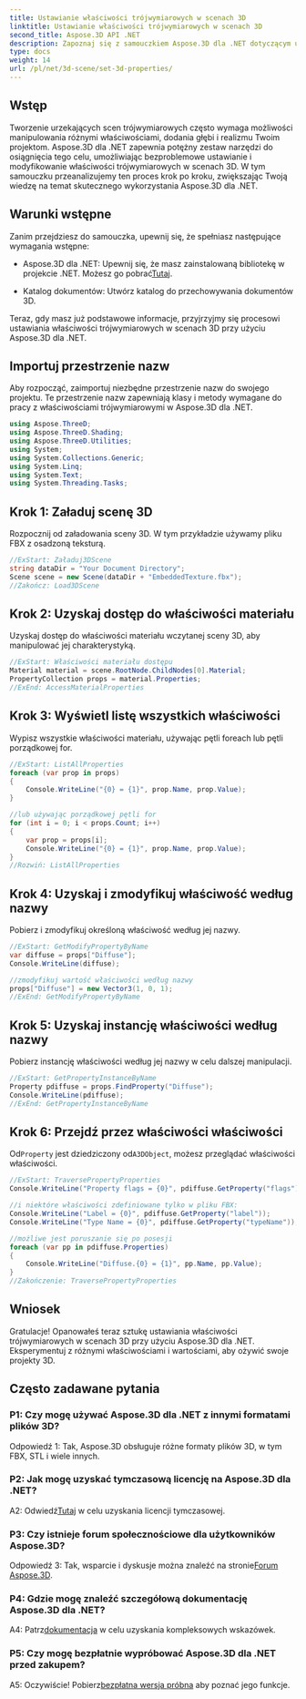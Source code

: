 ```yaml
---
title: Ustawianie właściwości trójwymiarowych w scenach 3D
linktitle: Ustawianie właściwości trójwymiarowych w scenach 3D
second_title: Aspose.3D API .NET
description: Zapoznaj się z samouczkiem Aspose.3D dla .NET dotyczącym ustawiania właściwości 3D. Ucz się krok po kroku z przykładami kodu. Podnieś swoje umiejętności manipulowania scenami 3D.
type: docs
weight: 14
url: /pl/net/3d-scene/set-3d-properties/
---
```

## Wstęp

Tworzenie urzekających scen trójwymiarowych często wymaga możliwości manipulowania różnymi właściwościami, dodania głębi i realizmu Twoim projektom. Aspose.3D dla .NET zapewnia potężny zestaw narzędzi do osiągnięcia tego celu, umożliwiając bezproblemowe ustawianie i modyfikowanie właściwości trójwymiarowych w scenach 3D. W tym samouczku przeanalizujemy ten proces krok po kroku, zwiększając Twoją wiedzę na temat skutecznego wykorzystania Aspose.3D dla .NET.

## Warunki wstępne

Zanim przejdziesz do samouczka, upewnij się, że spełniasz następujące wymagania wstępne:

-  Aspose.3D dla .NET: Upewnij się, że masz zainstalowaną bibliotekę w projekcie .NET. Możesz go pobrać[Tutaj](https://releases.aspose.com/3d/net/).

- Katalog dokumentów: Utwórz katalog do przechowywania dokumentów 3D.

Teraz, gdy masz już podstawowe informacje, przyjrzyjmy się procesowi ustawiania właściwości trójwymiarowych w scenach 3D przy użyciu Aspose.3D dla .NET.

## Importuj przestrzenie nazw

Aby rozpocząć, zaimportuj niezbędne przestrzenie nazw do swojego projektu. Te przestrzenie nazw zapewniają klasy i metody wymagane do pracy z właściwościami trójwymiarowymi w Aspose.3D dla .NET.

```csharp
using Aspose.ThreeD;
using Aspose.ThreeD.Shading;
using Aspose.ThreeD.Utilities;
using System;
using System.Collections.Generic;
using System.Linq;
using System.Text;
using System.Threading.Tasks;
```

## Krok 1: Załaduj scenę 3D

Rozpocznij od załadowania sceny 3D. W tym przykładzie używamy pliku FBX z osadzoną teksturą.

```csharp
//ExStart: Załaduj3DScene
string dataDir = "Your Document Directory";
Scene scene = new Scene(dataDir + "EmbeddedTexture.fbx");
//Zakończ: Load3DScene
```

## Krok 2: Uzyskaj dostęp do właściwości materiału

Uzyskaj dostęp do właściwości materiału wczytanej sceny 3D, aby manipulować jej charakterystyką.

```csharp
//ExStart: Właściwości materiału dostępu
Material material = scene.RootNode.ChildNodes[0].Material;
PropertyCollection props = material.Properties;
//ExEnd: AccessMaterialProperties
```

## Krok 3: Wyświetl listę wszystkich właściwości

Wypisz wszystkie właściwości materiału, używając pętli foreach lub pętli porządkowej for.

```csharp
//ExStart: ListAllProperties
foreach (var prop in props)
{
    Console.WriteLine("{0} = {1}", prop.Name, prop.Value);
}

//lub używając porządkowej pętli for
for (int i = 0; i < props.Count; i++)
{
    var prop = props[i];
    Console.WriteLine("{0} = {1}", prop.Name, prop.Value);
}
//Rozwiń: ListAllProperties
```

## Krok 4: Uzyskaj i zmodyfikuj właściwość według nazwy

Pobierz i zmodyfikuj określoną właściwość według jej nazwy.

```csharp
//ExStart: GetModifyPropertyByName
var diffuse = props["Diffuse"];
Console.WriteLine(diffuse);

//zmodyfikuj wartość właściwości według nazwy
props["Diffuse"] = new Vector3(1, 0, 1);
//ExEnd: GetModifyPropertyByName
```

## Krok 5: Uzyskaj instancję właściwości według nazwy

Pobierz instancję właściwości według jej nazwy w celu dalszej manipulacji.

```csharp
//ExStart: GetPropertyInstanceByName
Property pdiffuse = props.FindProperty("Diffuse");
Console.WriteLine(pdiffuse);
//ExEnd: GetPropertyInstanceByName
```

## Krok 6: Przejdź przez właściwości właściwości

 Od`Property` jest dziedziczony od`A3DObject`, możesz przeglądać właściwości właściwości.

```csharp
//ExStart: TraversePropertyProperties
Console.WriteLine("Property flags = {0}", pdiffuse.GetProperty("flags"));

//i niektóre właściwości zdefiniowane tylko w pliku FBX:
Console.WriteLine("Label = {0}", pdiffuse.GetProperty("label"));
Console.WriteLine("Type Name = {0}", pdiffuse.GetProperty("typeName"));

//możliwe jest poruszanie się po posesji
foreach (var pp in pdiffuse.Properties)
{
    Console.WriteLine("Diffuse.{0} = {1}", pp.Name, pp.Value);
}
//Zakończenie: TraversePropertyProperties
```

## Wniosek

Gratulacje! Opanowałeś teraz sztukę ustawiania właściwości trójwymiarowych w scenach 3D przy użyciu Aspose.3D dla .NET. Eksperymentuj z różnymi właściwościami i wartościami, aby ożywić swoje projekty 3D.

## Często zadawane pytania

### P1: Czy mogę używać Aspose.3D dla .NET z innymi formatami plików 3D?

Odpowiedź 1: Tak, Aspose.3D obsługuje różne formaty plików 3D, w tym FBX, STL i wiele innych.

### P2: Jak mogę uzyskać tymczasową licencję na Aspose.3D dla .NET?

 A2: Odwiedź[Tutaj](https://purchase.aspose.com/temporary-license/) w celu uzyskania licencji tymczasowej.

### P3: Czy istnieje forum społecznościowe dla użytkowników Aspose.3D?

 Odpowiedź 3: Tak, wsparcie i dyskusje można znaleźć na stronie[Forum Aspose.3D](https://forum.aspose.com/c/3d/18).

### P4: Gdzie mogę znaleźć szczegółową dokumentację Aspose.3D dla .NET?

 A4: Patrz[dokumentacja](https://reference.aspose.com/3d/net/) w celu uzyskania kompleksowych wskazówek.

### P5: Czy mogę bezpłatnie wypróbować Aspose.3D dla .NET przed zakupem?

 A5: Oczywiście! Pobierz[bezpłatna wersja próbna](https://releases.aspose.com/) aby poznać jego funkcje.
